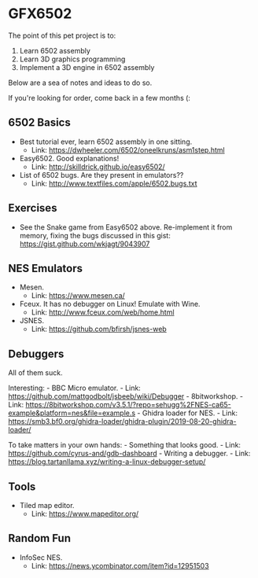 # GFX6502

The point of this pet project is to:

1. Learn 6502 assembly
2. Learn 3D graphics programming
3. Implement a 3D engine in 6502 assembly

Below are a sea of notes and ideas to do so. 

If you're looking for order, come back in a few months (:

## 6502 Basics

- Best tutorial ever, learn 6502 assembly in one sitting. 
  - Link: https://dwheeler.com/6502/oneelkruns/asm1step.html
- Easy6502. Good explanations! 
  - Link: http://skilldrick.github.io/easy6502/
- List of 6502 bugs. Are they present in emulators?? 
  - Link: http://www.textfiles.com/apple/6502.bugs.txt

## Exercises

- See the Snake game from Easy6502 above. Re-implement it from memory, fixing the bugs discussed in this gist: https://gist.github.com/wkjagt/9043907




## NES Emulators

- Mesen.
  - Link: https://www.mesen.ca/
- Fceux. It has no debugger on Linux! Emulate with Wine.
  - Link: http://www.fceux.com/web/home.html
- JSNES. 
  - Link: https://github.com/bfirsh/jsnes-web
  
## Debuggers

All of them suck.

Interesting:
    - BBC Micro emulator. 
      - Link: https://github.com/mattgodbolt/jsbeeb/wiki/Debugger
    - 8bitworkshop. 
      - Link: https://8bitworkshop.com/v3.5.1/?repo=sehugg%2FNES-ca65-example&platform=nes&file=example.s
    - Ghidra loader for NES. 
      - Link: https://smb3.bf0.org/ghidra-loader/ghidra-plugin/2019-08-20-ghidra-loader/
    
To take matters in your own hands:
    - Something that looks good. 
      - Link: https://github.com/cyrus-and/gdb-dashboard
    - Writing a debugger. 
      - Link: https://blog.tartanllama.xyz/writing-a-linux-debugger-setup/

## Tools

- Tiled map editor. 
  - Link: https://www.mapeditor.org/

## Random Fun

- InfoSec NES. 
  - Link: https://news.ycombinator.com/item?id=12951503

    
    
    
